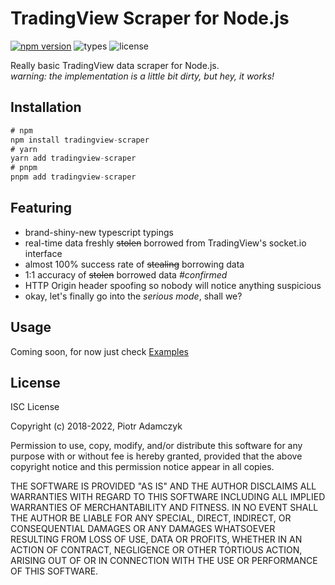 # TradingView Scraper for Node.js

[![npm version](https://img.shields.io/npm/v/tradingview-scraper.svg)](https://npmjs.com/package/tradingview-scraper)
![types](https://img.shields.io/npm/types/tradingview-scraper)
![license](https://img.shields.io/npm/l/tradingview-scraper.svg)

Really basic TradingView data scraper for Node.js.  
_warning: the implementation is a little bit dirty, but hey, it works!_

## Installation

```javascript
# npm
npm install tradingview-scraper
# yarn
yarn add tradingview-scraper
# pnpm
pnpm add tradingview-scraper
```

## Featuring

- brand-shiny-new typescript typings
- real-time data freshly ~~stolen~~ borrowed from TradingView's socket.io interface
- almost 100% success rate of ~~stealing~~ borrowing data
- 1:1 accuracy of ~~stolen~~ borrowed data _#confirmed_
- HTTP Origin header spoofing so nobody will notice anything suspicious
- okay, let's finally go into the _serious mode_, shall we?

## Usage

Coming soon, for now just check [Examples](./examples)

## License

ISC License

Copyright (c) 2018-2022, Piotr Adamczyk

Permission to use, copy, modify, and/or distribute this software for any
purpose with or without fee is hereby granted, provided that the above
copyright notice and this permission notice appear in all copies.

THE SOFTWARE IS PROVIDED "AS IS" AND THE AUTHOR DISCLAIMS ALL WARRANTIES
WITH REGARD TO THIS SOFTWARE INCLUDING ALL IMPLIED WARRANTIES OF
MERCHANTABILITY AND FITNESS. IN NO EVENT SHALL THE AUTHOR BE LIABLE FOR
ANY SPECIAL, DIRECT, INDIRECT, OR CONSEQUENTIAL DAMAGES OR ANY DAMAGES
WHATSOEVER RESULTING FROM LOSS OF USE, DATA OR PROFITS, WHETHER IN AN
ACTION OF CONTRACT, NEGLIGENCE OR OTHER TORTIOUS ACTION, ARISING OUT OF
OR IN CONNECTION WITH THE USE OR PERFORMANCE OF THIS SOFTWARE.
